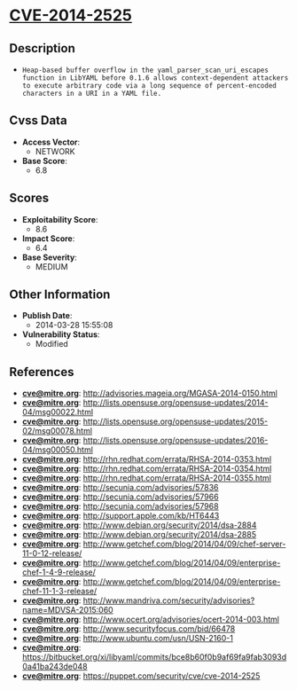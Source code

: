
# [CVE-2014-2525](https://cve.mitre.org/cgi-bin/cvename.cgi?name=CVE-2014-2525)

## Description

- `Heap-based buffer overflow in the yaml_parser_scan_uri_escapes function in LibYAML before 0.1.6 allows context-dependent attackers to execute arbitrary code via a long sequence of percent-encoded characters in a URI in a YAML file.`

## Cvss Data

- **Access Vector**:
  - NETWORK
- **Base Score**:
  - 6.8

## Scores

- **Exploitability Score**:
  - 8.6
- **Impact Score**:
  - 6.4
- **Base Severity**:
  - MEDIUM

## Other Information

- **Publish Date**:
  - 2014-03-28 15:55:08
- **Vulnerability Status**:
  - Modified

## References

- **cve@mitre.org**: http://advisories.mageia.org/MGASA-2014-0150.html
- **cve@mitre.org**: http://lists.opensuse.org/opensuse-updates/2014-04/msg00022.html
- **cve@mitre.org**: http://lists.opensuse.org/opensuse-updates/2015-02/msg00078.html
- **cve@mitre.org**: http://lists.opensuse.org/opensuse-updates/2016-04/msg00050.html
- **cve@mitre.org**: http://rhn.redhat.com/errata/RHSA-2014-0353.html
- **cve@mitre.org**: http://rhn.redhat.com/errata/RHSA-2014-0354.html
- **cve@mitre.org**: http://rhn.redhat.com/errata/RHSA-2014-0355.html
- **cve@mitre.org**: http://secunia.com/advisories/57836
- **cve@mitre.org**: http://secunia.com/advisories/57966
- **cve@mitre.org**: http://secunia.com/advisories/57968
- **cve@mitre.org**: http://support.apple.com/kb/HT6443
- **cve@mitre.org**: http://www.debian.org/security/2014/dsa-2884
- **cve@mitre.org**: http://www.debian.org/security/2014/dsa-2885
- **cve@mitre.org**: http://www.getchef.com/blog/2014/04/09/chef-server-11-0-12-release/
- **cve@mitre.org**: http://www.getchef.com/blog/2014/04/09/enterprise-chef-1-4-9-release/
- **cve@mitre.org**: http://www.getchef.com/blog/2014/04/09/enterprise-chef-11-1-3-release/
- **cve@mitre.org**: http://www.mandriva.com/security/advisories?name=MDVSA-2015:060
- **cve@mitre.org**: http://www.ocert.org/advisories/ocert-2014-003.html
- **cve@mitre.org**: http://www.securityfocus.com/bid/66478
- **cve@mitre.org**: http://www.ubuntu.com/usn/USN-2160-1
- **cve@mitre.org**: https://bitbucket.org/xi/libyaml/commits/bce8b60f0b9af69fa9fab3093d0a41ba243de048
- **cve@mitre.org**: https://puppet.com/security/cve/cve-2014-2525
